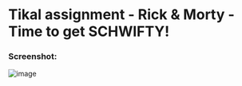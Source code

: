 # Tikal assignment - Rick & Morty - Time to get SCHWIFTY!

### Screenshot:
![image](https://user-images.githubusercontent.com/36458741/188515351-8cd4fea5-f61f-49c6-b0c3-7231ae729993.png)
